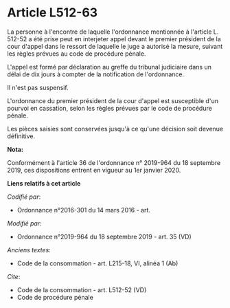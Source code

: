 # Article L512-63

La personne à l'encontre de laquelle l'ordonnance mentionnée à l'article L. 512-52 a été prise peut en interjeter appel
devant le premier président de la cour d'appel dans le ressort de laquelle le juge a autorisé la mesure, suivant les règles
prévues au code de procédure pénale. 

L'appel est formé par déclaration au greffe du   tribunal judiciaire dans un délai de dix jours à compter de la notification
de l'ordonnance. 

Il n'est pas suspensif. 

L'ordonnance du premier président de la cour d'appel est susceptible d'un pourvoi en cassation, selon les règles prévues par
le code de procédure pénale. 

Les pièces saisies sont conservées jusqu'à ce qu'une décision soit devenue définitive.

**Nota:**

Conformément à l'article 36 de l'ordonnance n° 2019-964 du 18 septembre 2019, ces dispositions entrent en vigueur au 1er
janvier 2020.

**Liens relatifs à cet article**

_Codifié par_:

  - Ordonnance n°2016-301 du 14 mars 2016 - art.

_Modifié par_:

  - Ordonnance n°2019-964 du 18 septembre 2019 - art. 35 (VD)

_Anciens textes_:

  - Code de la consommation - art. L215-18, VI, alinéa 1 (Ab)

_Cite_:

  - Code de la consommation - art. L512-52 (VD)
  - Code de procédure pénale
